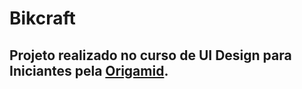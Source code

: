 # Bikcraft

## Projeto realizado no curso de UI Design para Iniciantes pela [Origamid](https://www.origamid.com/).

